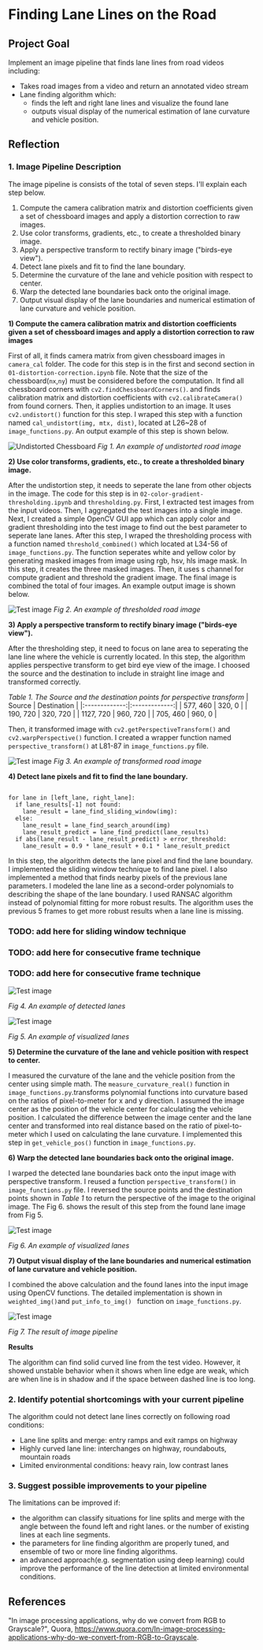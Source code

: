 # **Finding Lane Lines on the Road** 

Project Goal
---

Implement an image pipeline that finds lane lines from road videos including:
* Takes road images from a video and return an annotated video stream
* Lane finding algorithm which:
  * finds the left and right lane lines and visualize the found lane
  * outputs visual display of the numerical estimation of lane curvature and vehicle position.


Reflection
---

### 1. Image Pipeline Description

The image pipeline is consists of the total of seven steps. I'll explain each step below.

1) Compute the camera calibration matrix and distortion coefficients given a set of chessboard images and apply a distortion correction to raw images.
2) Use color transforms, gradients, etc., to create a thresholded binary image.
3) Apply a perspective transform to rectify binary image ("birds-eye view").
4) Detect lane pixels and fit to find the lane boundary.
5) Determine the curvature of the lane and vehicle position with respect to center.
6) Warp the detected lane boundaries back onto the original image.
7) Output visual display of the lane boundaries and numerical estimation of lane curvature and vehicle position.

**1) Compute the camera calibration matrix and distortion coefficients given a set of chessboard images and apply a distortion correction to raw images**

First of all, it finds camera matrix from given chessboard images in `camera_cal` folder. The code for this step is in the first and second section in `01-distortion-correction.ipynb` file. Note that the size of the chessboard(`nx`,`ny`) must be considered before the computation. It find all chessboard corners with `cv2.findChessboardCorners()`. and finds calibration matrix and distortion coefficients with `cv2.calibrateCamera()` from found corners. Then, it applies undistortion to an image. It uses `cv2.undistort()` function for this step. I wraped this step with a function named `cal_undistort(img, mtx, dist)`, located at L26~28 of `image_functions.py`. An output example of this step is shown below.

![Undistorted Chessboard](./output_images/img_pipeline_undistorted_road.png)
*Fig 1. An example of undistorted road image*

**2) Use color transforms, gradients, etc., to create a thresholded binary image.**

After the undistortion step, it needs to seperate the lane from other objects in the image. The code for this step is in `02-color-gradient-thresholding.ipynb` and `thresholding.py`. First, I extracted test images from the input videos. Then, I aggregated the test images into a single image. Next, I created a simple OpenCV GUI app which can apply color and gradient thresholding into the test image to find out the best parameter to seperate lane lanes.
After this step, I wraped the thresholding process with a function named `threshold_combined()` which located at L34-56 of `image_functions.py`. The function seperates white and yellow color by generating masked images from image using rgb, hsv, hls image mask. In this step, it creates the three masked images. Then, it uses s channel for compute gradient and threshold the gradient image. The final image is combined the total of four images. An example output image is shown below.

![Test image](./output_images/img_pipeline_thresholded.png)
*Fig 2. An example of thresholded road image*

**3) Apply a perspective transform to rectify binary image ("birds-eye view").**

After the thresholding step, it need to focus on lane area to seperating the lane line where the vehicle is currently located. In this step, the algorithm applies perspective transform to get bird eye view of the image.  I choosed the source and the destination to include in straight line image and transformed correctly.

*Table 1. The Source and the destination points for perspective transform*
| Source        | Destination   | 
|:-------------:|:-------------:| 
| 577, 460      | 320, 0        | 
| 190, 720      | 320, 720      |
| 1127, 720     | 960, 720      |
| 705, 460      | 960, 0        |

Then, it transformed image with `cv2.getPerspectiveTransform()` and `cv2.warpPerspective()` function. I created a wrapper function named `perspective_transform()` at L81-87 in `image_functions.py` file.

![Test image](./output_images/img_pipeline_perspective_transformed.png)
*Fig 3. An example of transformed road image*

**4) Detect lane pixels and fit to find the lane boundary.**

```pseudocode

for lane in [left_lane, right_lane]:
  if lane_results[-1] not found:
    lane_result = lane_find_sliding_window(img):
  else:
    lane_result = lane_find_search_around(img)
    lane_result_predict = lane_find_predict(lane_results)
  if abs(lane_result - lane_result_predict) > error_threshold:
    lane_result = 0.9 * lane_result + 0.1 * lane_result_predict
```


In this step, the algorithm detects the lane pixel and find the lane boundary. I implemented the sliding window technique to find lane pixel. I also implemented a method that finds nearby pixels of the previous lane parameters. I modeled the lane line as a second-order polynomials to describing the shape of the lane boundary. I used RANSAC algorithm instead of polynomial fitting for more robust results. The algorithm uses the previous 5 frames to get more robust results when a lane line is missing.

### TODO: add here for sliding window technique

### TODO: add here for consecutive frame technique

### TODO: add here for consecutive frame technique

![Test image](./output_images/img_pipeline_lane_boundary.png)

*Fig 4. An example of detected lanes*

![Test image](./output_images/img_pipeline_lane_before_pt.png)

*Fig 5. An example of visualized lanes*

**5) Determine the curvature of the lane and vehicle position with respect to center.**

I measured the curvature of the lane and the vehicle position from the center using simple math. The `measure_curvature_real()` function in `image_functions.py`.transforms polynomial functions into curvature based on the ratios of pixel-to-meter for x and y direction.
I assumed the image center as the position of the vehicle center for calculating the vehicle position. I calculated the difference between the image center and the lane center and transformed into real distance based on the ratio of pixel-to-meter which I used on calculating the lane curvature. I implemented this step in `get_vehicle_pos()` function in `image_functions.py`.

**6) Warp the detected lane boundaries back onto the original image.**

I warped the detected lane boundaries back onto the input image with perspective transform. I reused a function `perspective_transform()` in `image_functions.py` file. I reversed the source points and the destination points shown in *Table 1* to return the perspective of the image to the original image. The Fig 6. shows the result of this step from the found lane image from Fig 5.

![Test image](./output_images/img_pipeline_lane_warped.png)

*Fig 6. An example of visualized lanes*

**7) Output visual display of the lane boundaries and numerical estimation of lane curvature and vehicle position.**

I combined the above calculation and the found lanes into the input image using OpenCV functions. The detailed implementation is shown in `weighted_img()`and `put_info_to_img() ` function on `image_functions.py`.

![Test image](./output_images/img_pipeline_measure_curvature.png)

*Fig 7. The result of image pipeline*


**Results**

The algorithm can find solid curved line from the test video. However, it showed unstable behavior when it shows when line edge are weak, which are when line is in shadow and if the space between dashed line is too long.

### 2. Identify potential shortcomings with your current pipeline

The algorithm could not detect lane lines correctly on following road conditions:
* Lane line splits and merge: entry ramps and exit ramps on highway
* Highly curved lane line: interchanges on highway, roundabouts, mountain roads
* Limited environmental conditions: heavy rain, low contrast lanes

### 3. Suggest possible improvements to your pipeline

The limitations can be improved if:
* the algorithm can classify situations for line splits and merge with the angle between the found left and right lanes. or the number of existing lines at each line segments.
* the parameters for line finding algorithm are properly tuned, and ensemble of two or more line finding algorithms.
* an advanced approach(e.g. segmentation using deep learning) could improve the performance of the line detection at limited environmental conditions. 

References
---
"In image processing applications, why do we convert from RGB to Grayscale?", Quora, https://www.quora.com/In-image-processing-applications-why-do-we-convert-from-RGB-to-Grayscale.
